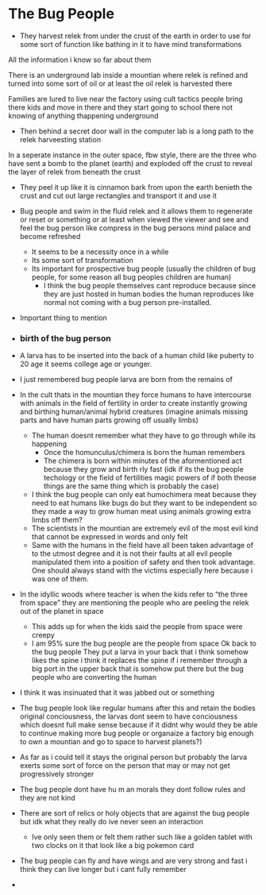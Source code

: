 # The Bug People
- They harvest relek from under the crust of the earth in order to use for some sort of function like bathing in it to have mind transformations

All the information i know so far about them

There is an underground lab inside a mountian where relek is refined and turned into some sort of oil or at least the oil relek is harvested there

Families are lured to live near the factory using cult tactics people bring there kids and move in there and they start going to school there not knowing of anything thappening underground
- Then behind a secret door wall in the computer lab is a long path to the relek harveesting station

In a seperate instance in the outer space, fbw style, there are the three who have sent a bomb to the planet (earth) and exploded off the crust to reveal the layer of relek from beneath the crust
- They peel it up like it is cinnamon bark from upon the earth benieth the crust and cut out large rectangles and transport it and use it

- Bug people and swim in the fluid relek and it allows them to regenerate or reset or something or at least when viewed the viewer and see and feel the bug person like compress in the bug persons mind palace and become refreshed
	- It seems to be a necessity once in a while
	- Its some sort of transformation
	- Its important for prospective bug people (usually the children of bug people, for some reason all bug peoples children are human)
		- I think the bug people themselves cant reproduce because since they are just hosted in human bodies the human reproduces like normal not coming with a bug person pre-installed.
- Important thing to mention 
- ### birth of the bug person
- A larva has to be inserted into the back of a human child like puberty to 20 age it seems college age or younger. 
- I just remembered bug people larva are born from the remains of 
- In the cult thats in the mountian they force humans to have intercourse with animals in the field of fertility in order to create instantly growing and birthing human/animal hybrid creatures (imagine animals missing parts and have human parts growing off usually limbs) 
	- The human doesnt remember what they have to go through while its happening
		- Once the homunculus/chimera is born the human remembers
		- The chimera is born within minutes of the aformentioned act because they grow and birth rly fast (idk if its the bug people techology or the field of fertilities magic powers of if both theose things are the same thing which is probably the case)
	- I think the bug people can only eat humochimera meat because they need to eat humans like bugs do but they want to be independent so they made a way to grow human meat using animals growing extra limbs off them?
	- The scientists in the mountian are extremely evil of the most evil kind that cannot be expressed in words and only felt
	- Same with the humans in the field have all been taken advantage of to the utmost degree and it is not their faults at all evil people manipulated them into a position of safety and then took advantage. One should always stand with the victims especially here because i was one of them.
- In the idyllic woods where teacher is when the kids refer to “the three from space” they are mentioning the people who are peeling the relek out of the planet in space
	- This adds up for when the kids said the people from space were creepy
	- I am 95% sure the bug people are the people from space
Ok back to the bug people
They put a larva in your back that i think somehow likes the spine i think it replaces the spine if i remember through a big port in the upper back that is somehow put there but the bug people who are converting the human
- I think it was insinuated that it was jabbed out or something
- The bug people look like regular humans after this and retain the bodies original conciousness, the larvas dont seem to have conciousness which doesnt full make sense because if it didnt why would they be able to continue making more bug people or organaize a factory big enough to own a mountian and go to space to harvest planets?)
- As far as i could tell it stays the original person but probably the larva exerts some sort of force on the person that may or may not get progressively stronger
- The bug people dont have hu m an morals they dont follow rules and they are not kind
- There are sort of relics or holy objects that are against the bug people but idk what they really do ive never seen an interaction
	- Ive only seen them or felt them rather such like a golden tablet with two clocks on it that look like a big pokemon card
- The bug people can fly and have wings and are very strong and fast i think they can live longer but i cant fully remember
- 